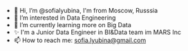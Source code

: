 - 👋 Hi, I’m @sofialyubina, I'm from Moscow, Russsia 
- 👀 I’m interested in Data Engineering
- 🌱 I’m currently learning more on Big Data
- ✨ I'm a Junior Data Engineer in BI&Data team im MARS Inc
- 📫 How to reach me: sofia.lyubina@gmail.com


<!---
sofialyubina/sofialyubina is a ✨ special ✨ repository because its `README.md` (this file) appears on your GitHub profile.
You can click the Preview link to take a look at your changes.
--->
